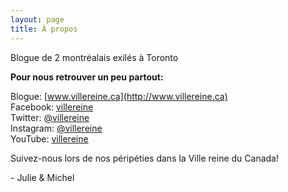 ```yaml
---
layout: page
title: À propos
---
```


Blogue de 2 montréalais exilés à Toronto

**Pour nous retrouver un peu partout:**

Blogue: [www.villereine.ca](http://www.villereine.ca)<br>
Facebook: [villereine](http://www.facebook.com/villereine)<br>
Twitter: [@villereine](http://www.twitter.com/villereine)<br>
Instagram: [@villereine](http://www.instagram.com/villereine)<br>
YouTube: [villereine](http://www.youtube.com/user/villereine)

Suivez-nous lors de nos péripéties dans la Ville reine du Canada!

\- Julie & Michel
